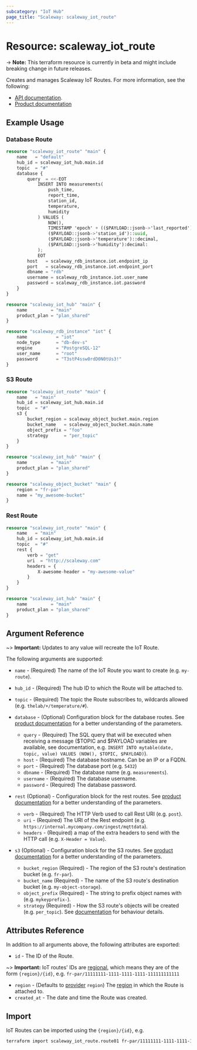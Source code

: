 ```yaml
---
subcategory: "IoT Hub"
page_title: "Scaleway: scaleway_iot_route"
---
```


# Resource: scaleway_iot_route

-> **Note:** This terraform resource is currently in beta and might include breaking change in future releases.

Creates and manages Scaleway IoT Routes. For more information, see the following:

- [API documentation](https://www.scaleway.com/en/developers/api/iot/).
- [Product documentation](https://www.scaleway.com/en/docs/iot-hub/how-to/create-route/)

## Example Usage

### Database Route

```terraform
resource "scaleway_iot_route" "main" {
	name   = "default"
	hub_id = scaleway_iot_hub.main.id
	topic  = "#"
	database {
		query  = <<-EOT
			INSERT INTO measurements(
				push_time,
				report_time,
				station_id,
				temperature,
				humidity
			) VALUES (
				NOW(),
				TIMESTAMP 'epoch' + (($PAYLOAD::jsonb->'last_reported')::integer * INTERVAL '1 second'),
				($PAYLOAD::jsonb->'station_id')::uuid,
				($PAYLOAD::jsonb->'temperature')::decimal,
				($PAYLOAD::jsonb->'humidity'):decimal:
			);
			EOT
		host   = scaleway_rdb_instance.iot.endpoint_ip
		port   = scaleway_rdb_instance.iot.endpoint_port
		dbname = "rdb"
		username = scaleway_rdb_instance.iot.user_name
		password = scaleway_rdb_instance.iot.password
	}
}

resource "scaleway_iot_hub" "main" {
	name         = "main"
	product_plan = "plan_shared"
}

resource "scaleway_rdb_instance" "iot" {
	name           = "iot"
	node_type      = "db-dev-s"
	engine         = "PostgreSQL-12"
	user_name      = "root"
	password       = "T3stP4ssw0rdD0N0tUs3!"
}
```

### S3 Route

```terraform
resource "scaleway_iot_route" "main" {
	name   = "main"
	hub_id = scaleway_iot_hub.main.id
	topic  = "#"
	s3 {
		bucket_region = scaleway_object_bucket.main.region
		bucket_name   = scaleway_object_bucket.main.name
		object_prefix = "foo"
		strategy      = "per_topic"
	}
}

resource "scaleway_iot_hub" "main" {
	name         = "main"
	product_plan = "plan_shared"
}

resource "scaleway_object_bucket" "main" {
	region = "fr-par"
	name = "my_awesome-bucket"
}
```

### Rest Route

```terraform
resource "scaleway_iot_route" "main" {
	name   = "main"
	hub_id = scaleway_iot_hub.main.id
	topic  = "#"
	rest {
		verb = "get"
		uri  = "http://scaleway.com"
		headers = {
			X-awesome-header = "my-awesome-value"
		}
	}
}

resource "scaleway_iot_hub" "main" {
	name         = "main"
	product_plan = "plan_shared"
}
```

## Argument Reference

~> **Important:** Updates to any value will recreate the IoT Route.

The following arguments are supported:

- `name` - (Required) The name of the IoT Route you want to create (e.g. `my-route`).

- `hub_id` - (Required) The hub ID to which the Route will be attached to.

- `topic` - (Required) The topic the Route subscribes to, wildcards allowed (e.g. `thelab/+/temperature/#`).

- `database` - (Optional) Configuration block for the database routes. See  [product documentation](https://www.scaleway.com/en/docs/iot-hub/how-to/create-route/) for a better understanding of the parameters.
    - `query` - (Required) The SQL query that will be executed when receiving a message ($TOPIC and $PAYLOAD variables are available, see documentation, e.g. `INSERT INTO mytable(date, topic, value) VALUES (NOW(), $TOPIC, $PAYLOAD)`).
    - `host` - (Required) The database hostname. Can be an IP or a FQDN.
    - `port` - (Required) The database port (e.g. `5432`)
    - `dbname` - (Required) The database name (e.g. `measurements`).
    - `username` - (Required) The database username.
    - `password` - (Required) The database password.

- `rest` (Optional) - Configuration block for the rest routes. See [product documentation](https://www.scaleway.com/en/docs/iot-hub/how-to/create-route/) for a better understanding of the parameters.
    - `verb` - (Required) The HTTP Verb used to call Rest URI (e.g. `post`).
    - `uri` - (Required) The URI of the Rest endpoint (e.g. `https://internal.mycompany.com/ingest/mqttdata`).
    - `headers` - (Required) a map of the extra headers to send with the HTTP call (e.g. `X-Header = Value`).

- `s3` (Optional) - Configuration block for the S3 routes. See [product documentation](https://www.scaleway.com/en/docs/iot-hub/how-to/create-route/) for a better understanding of the parameters.
    - `bucket_region` (Required) - The region of the S3 route's destination bucket (e.g. `fr-par`).
    - `bucket_name` (Required) - The name of the S3 route's destination bucket (e.g. `my-object-storage`).
    - `object_prefix` (Required) - The string to prefix object names with (e.g. `mykeyprefix-`).
    - `strategy` (Required) - How the S3 route's objects will be created (e.g. `per_topic`). See [documentation](https://www.scaleway.com/en/docs/iot-hub/how-to/create-route/) for behaviour details.

## Attributes Reference

In addition to all arguments above, the following attributes are exported:

- `id` - The ID of the Route.

~> **Important:** IoT routes' IDs are [regional](../guides/regions_and_zones.md#resource-ids), which means they are of the form `{region}/{id}`, e.g. `fr-par/11111111-1111-1111-1111-111111111111`

- `region` - (Defaults to [provider](../index.md#region) `region`) The [region](../guides/regions_and_zones.md#regions) in which the Route is attached to.
- `created_at` - The date and time the Route was created.


## Import

IoT Routes can be imported using the `{region}/{id}`, e.g.

```bash
terraform import scaleway_iot_route.route01 fr-par/11111111-1111-1111-1111-111111111111
```

